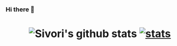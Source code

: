 ### Hi there 👋

<h1 align="center">

![Sivori's github stats](https://github-readme-stats.vercel.app/api?username=sivori&show_icons=true)
[![stats](https://github-readme-stats.vercel.app/api/wakatime?username=sivori)](https://github.com/anuraghazra/github-readme-stats)
</h1>
